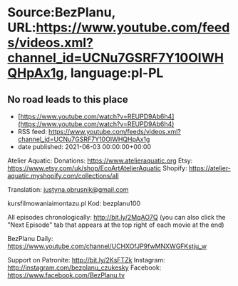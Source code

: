 # Source:BezPlanu, URL:https://www.youtube.com/feeds/videos.xml?channel_id=UCNu7GSRF7Y10OIWHQHpAx1g, language:pl-PL

## No road leads to this place
 - [https://www.youtube.com/watch?v=REUPD9Ab6h4](https://www.youtube.com/watch?v=REUPD9Ab6h4)
 - RSS feed: https://www.youtube.com/feeds/videos.xml?channel_id=UCNu7GSRF7Y10OIWHQHpAx1g
 - date published: 2021-06-03 00:00:00+00:00

Atelier Aquatic:
Donations: https://www.atelieraquatic.org
Etsy: https://www.etsy.com/uk/shop/EcoArtAtelierAquatic
Shopify: https://atelier-aquatic.myshopify.com/collections/all

Translation: justyna.obrusnik@gmail.com

kursfilmowaniaimontazu.pl
Kod: bezplanu100

All episodes chronologically: http://bit.ly/2MqAO7Q
(you can also click the "Next Episode" tab that appears at the top right of each movie at the end)

BezPlanu Daily: https://www.youtube.com/channel/UCHXOfJP9fwMNXWGFKstju_w

Support on Patronite: http://bit.ly/2KsFTZk
Instagram: http://instagram.com/bezplanu_czukesky
Facebook: https://www.facebook.com/BezPlanu.tv

